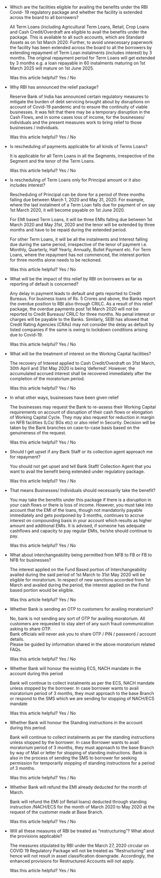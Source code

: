 *   Which are the facilities eligible for availing the benefits under the RBI Covid- 19 regulatory package and whether the facility is extended across the board to all borrowers?
    
    All Term Loans (including Agricultural Term Loans, Retail, Crop Loans and Cash Credit/Overdraft are eligible to avail the benefits under the package. This is available to all such accounts, which are Standard Assets as on 1st March 2020. Further, to avoid unnecessary paperwork the facility has been extended across the board to all the borrowers by extending repayment of Term Loan instalments (includes interest) by 3 months. The original repayment period for Term Loans will get extended by 3 months e.g. a loan repayable in 60 instalments maturing on 1st March 2025 will mature on 1st June 2025.
    
    Was this article helpful? Yes / No
    
*   Why RBI has announced the relief package?
    
    Reserve Bank of India has announced certain regulatory measures to mitigate the burden of debt servicing brought about by disruptions on account of Covid-19 pandemic and to ensure the continuity of viable businesses. It was felt that there may be a temporary disruption in the Cash Flows, and in some cases loss of income, for the businesses/ individuals and the present measures work to bring relief to those businesses / individuals.
    
    Was this article helpful? Yes / No
    
*   Is rescheduling of payments applicable for all kinds of Terms Loans?
    
    It is applicable for all Term Loans in all the Segments, irrespective of the Segment and the tenor of the Term Loans.
    
    Was this article helpful? Yes / No
    
*   Is rescheduling of Term Loans only for Principal amount or it also includes interest?
    
    Rescheduling of Principal can be done for a period of three months falling due between March 1, 2020 and May 31, 2020. For example, where the last instalment of a Term Loan falls due for payment of on say 1st March 2020, it will become payable on 1st June 2020.
    
    For EMI based Term Loans, it will be three EMIs falling due between 1st March 2020 and May 31st, 2020 and the tenor will be extended by three months and have to be repaid during the extended period.
    
    For other Term Loans, it will be all the instalments and Interest falling due during the same period, irrespective of the tenor of payment i.e. Monthly, Quarterly, Half Yearly, Annually, Bullet Payment etc. For Term Loans, where the repayment has not commenced, the interest portion for three months alone needs to be reckoned.
    
    Was this article helpful? Yes / No
    
*   What will be the impact of this relief by RBI on borrowers as far as reporting of default is concerned?
    
    Any delay in payment leads to default and gets reported to Credit Bureaus. For business loans of Rs. 5 Crores and above, the Banks report the overdue position to RBI also through CRILC. As a result of this relief package, the overdue payments post 1st March 2020 will not be reported to Credit Bureaus/ CRILC for three months. No penal interest or charges will be payable to the Banks. Similarly, SEBI has allowed that Credit Rating Agencies (CRAs) may not consider the delay as default by listed companies if the same is owing to lockdown conditions arising due to Covid-19.
    
    Was this article helpful? Yes / No
    
*   What will be the treatment of interest on the Working Capital facilities?
    
    The recovery of Interest applied to Cash Credit/Overdraft on 31st March, 30th April and 31st May 2020 is being ‘deferred’. However, the accumulated accrued interest shall be recovered immediately after the completion of the moratorium period.
    
    Was this article helpful? Yes / No
    
*   In what other ways, businesses have been given relief
    
    The businesses may request the Bank to re-assess their Working Capital requirements on account of disruption of their cash flows or elongation of Working Capital Cycle. They may also request for reduction in margin on NFB facilities (LCs/ BGs etc) or also relief in Security. Decision will be taken by the Bank branches on case-to-case basis based on the genuineness of the request.
    
    Was this article helpful? Yes / No
    
*   Should I get upset if any Bank Staff or its collection agent approach me for repayment?
    
    You should not get upset and tell Bank Staff/ Collection Agent that you want to avail the benefit being extended under regulatory package.
    
    Was this article helpful? Yes / No
    
*   That means Businesses/ Individuals should necessarily take the benefit?
    
    You may take the benefits under this package if there is a disruption in your cash flows or there is loss of income. However, you must take into account that the EMI of the loans, though not mandatorily payable immediately and gets postponed by 3 months, continues to accrue interest on compounding basis in your account which results as higher amount and additional EMIs. It is advised, if someone has adequate cashflows and capacity to pay regular EMIs, he/she should continue to pay.
    
    Was this article helpful? Yes / No
    
*   What about interchangeability being permitted from NFB to FB or FB to NFB for businesses?
    
    The interest applied on the Fund Based portion of Interchangeability availed during the said period of 1st March to 31st May 2020 will be eligible for moratorium. In respect of new sanctions accorded from 1st March and availed during the period, the interest applied on the Fund based portion would be eligible.
    
    Was this article helpful? Yes / No
    
*   Whether Bank is sending an OTP to customers for availing moratorium?
    
    No, bank is not sending any sort of OTP for availing moratorium. All customers are requested to stay alert of any such fraud communication asking to share OTP.  
    Bank officials will never ask you to share OTP / PIN / password / account details.  
    Please be guided by information shared in the above moratorium related FAQs.
    
    Was this article helpful? Yes / No
    
*   Whether Bank will honour the existing ECS, NACH mandate in the account during this period
    
    Bank will continue to collect instalments as per the ECS, NACH mandate unless stopped by the borrower. In case borrower wants to avail moratorium period of 3 months, they must approach to the base Branch or respond to the SMS which we are sending for stopping of NACH/ECS mandate
    
    Was this article helpful? Yes / No
    
*   Whether Bank will honour the Standing instructions in the account during this period.
    
    Bank will continue to collect instalments as per the standing instructions unless stopped by the borrower. In case Borrower wants to avail moratorium period of 3 months, they must approach to the base Branch by way of Mail or letter for stopping of standing instructions. Bank is also in the process of sending the SMS to borrower for seeking permission for temporarily stopping of standing instructions for a period of 3 months.
    
    Was this article helpful? Yes / No
    
*   Whether Bank will refund the EMI already deducted for the month of March.
    
    Bank will refund the EMI (of Retail loans) deducted through standing instruction /NACH/ECS for the month of March 2020 to May 2020 at the request of the customer made at Base Branch.
    
    Was this article helpful? Yes / No
    
*   Will all these measures of RBI be treated as “restructuring”? What about the provisions applicable?
    
    The measures stipulated by RBI under the March 27, 2020 circular on COVID 19 Regulatory Package will not be treated as “Restructuring” and hence will not result in asset classification downgrade. Accordingly, the enhanced provisions for Restructured Accounts will not apply.
    
    Was this article helpful? Yes / No